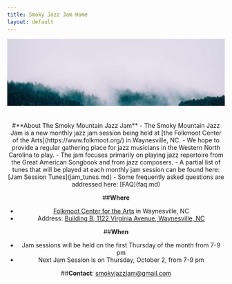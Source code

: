 ```yaml
---
title: Smoky Jazz Jam Home
layout: default
---
```


<div style="text-align: center;">
  <img src="misty_forest.jpg" alt="Description" />
</div>
<br>
<br>
<center>
#**About The Smoky Mountain Jazz Jam** 
- The Smoky Mountain Jazz Jam is a new monthly jazz jam session being held at [the Folkmoot Center of the Arts](https://www.folkmoot.org/) in Waynesville, NC.
- We hope to provide a regular gathering place for jazz musicians in the Western North Carolina to play. 
- The jam focuses primarily on playing jazz repertoire from the Great American Songbook and from jazz composers.
- A partial list of tunes that will be played at each monthly jam session can be found here: [Jam Session Tunes](jam_tunes.md)
- Some frequently asked questions are addressed here: [FAQ](faq.md)

##**Where**
- [Folkmoot Center for the Arts](https://www.folkmoot.org/) in Waynesville, NC
- Address: [Building B, 1122 Virginia Avenue, Waynesville, NC](https://maps.app.goo.gl/KduAxvnix88e4M369)
  
##**When**
- Jam sessions will be held on the first Thursday of the month from 7-9 pm
- Next Jam Session is on Thursday, October 2, from 7-9 pm 
  
##**Contact**: smokyjazzjam@gmail.com
<center>
  
